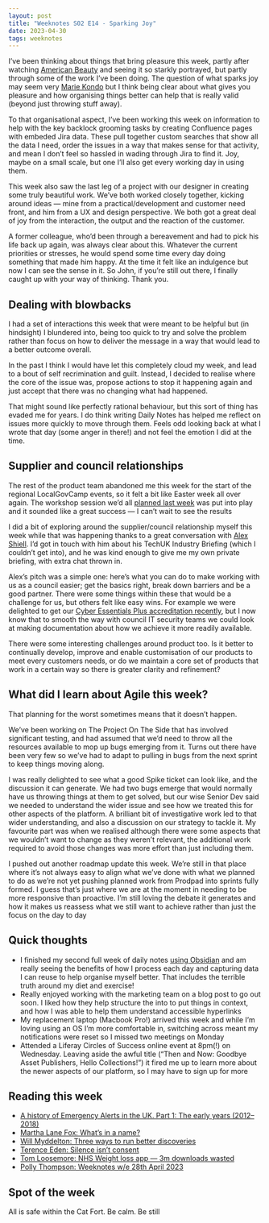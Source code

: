 ```yaml
---
layout: post
title: "Weeknotes S02 E14 - Sparking Joy"
date: 2023-04-30
tags: weeknotes
---
```


I’ve been thinking about things that bring pleasure this week, partly after watching [American Beauty](https://youtu.be/OKSsWJIW_J0?t=77) and seeing it so starkly portrayed, but partly through some of the work I’ve been doing. The question of what sparks joy may seem very [Marie Kondo](https://en.wikipedia.org/wiki/Marie_Kondo) but I think being clear about what gives you pleasure and how organising things better can help that is really valid (beyond just throwing stuff away).

To that organisational aspect, I’ve been working this week on information to help with the key backlock grooming tasks by creating Confluence pages with embeded Jira data. These pull together custom searches that show all the data I need, order the issues in a way that makes sense for that activity, and mean I don’t feel so hassled in wading through Jira to find it. Joy, maybe on a small scale, but one I’ll also get every working day in using them.

This week also saw the last leg of a project with our designer in creating some truly beautiful work. We’ve both worked closely together, kicking around ideas — mine from a practical/development and customer need front, and him from a UX and design perspective. We both got a great deal of joy from the interaction, the output and the reaction of the customer.

A former colleague, who’d been through a bereavement and had to pick his life back up again, was always clear about this. Whatever the current priorities or stresses, he would spend some time every day doing something that made him happy. At the time it felt like an indulgence but now I can see the sense in it. So John, if you’re still out there, I finally caught up with your way of thinking. Thank you.

## Dealing with blowbacks

I had a set of interactions this week that were meant to be helpful but (in hindsight) I blundered into, being too quick to try and solve the problem rather than focus on how to deliver the message in a way that would lead to a better outcome overall.

In the past I think I would have let this completely cloud my week, and lead to a bout of self recrimination and guilt. Instead, I decided to realise where the core of the issue was, propose actions to stop it happening again and just accept that there was no changing what had happened.

That might sound like perfectly rational behaviour, but this sort of thing has evaded me for years. I do think writing Daily Notes has helped me reflect on issues more quickly to move through them. Feels odd looking back at what I wrote that day (some anger in there!) and not feel the emotion I did at the time.

## Supplier and council relationships

The rest of the product team abandoned me this week for the start of the regional LocalGovCamp events, so it felt a bit like Easter week all over again. The workshop session we’d all [planned last week](/blog/2023/04/22/weeknotes-s02-e13) was put into play and it sounded like a great success — I can’t wait to see the results

I did a bit of exploring around the supplier/council relationship myself this week while that was happening thanks to a great conversation with [Alex Shiell](https://twitter.com/AlexShiell). I’d got in touch with him about his TechUK Industry Briefing (which I couldn’t get into), and he was kind enough to give me my own private briefing, with extra chat thrown in.

Alex’s pitch was a simple one: here’s what you can do to make working with us as a council easier; get the basics right, break down barriers and be a good partner. There were some things within these that would be a challenge for us, but others felt like easy wins. For example we were delighted to get our [Cyber Essentials Plus accreditation recently](https://twitter.com/placecube/status/1638831554817413123?s=20), but I now know that to smooth the way with council IT security teams we could look at making documentation about how we achieve it more readily available.

There were some interesting challenges around product too. Is it better to continually develop, improve and enable customisation of our products to meet every customers needs, or do we maintain a core set of products that work in a certain way so there is greater clarity and refinement?

## What did I learn about Agile this week?

That planning for the worst sometimes means that it doesn’t happen.

We’ve been working on The Project On The Side that has involved significant testing, and had assumed that we’d need to throw all the resources available to mop up bugs emerging from it. Turns out there have been very few so we’ve had to adapt to pulling in bugs from the next sprint to keep things moving along.

I was really delighted to see what a good Spike ticket can look like, and the discussion it can generate. We had two bugs emerge that would normally have us throwing things at them to get solved, but our wise Senior Dev said we needed to understand the wider issue and see how we treated this for other aspects of the platform. A brilliant bit of investigative work led to that wider understanding, and also a discussion on our strategy to tackle it. My favourite part was when we realised although there were some aspects that we wouldn’t want to change as they weren’t relevant, the additional work required to avoid those changes was more effort than just including them.

I pushed out another roadmap update this week. We’re still in that place where it’s not always easy to align what we’ve done with what we planned to do as we’re not yet pushing planned work from Prodpad into sprints fully formed. I guess that’s just where we are at the moment in needing to be more responsive than proactive. I’m still loving the debate it generates and how it makes us reassess what we still want to achieve rather than just the focus on the day to day

## Quick thoughts

*   I finished my second full week of daily notes [using Obsidian](https://obsidian.md/) and am really seeing the benefits of how I process each day and capturing data I can reuse to help organise myself better. That includes the terrible truth around my diet and exercise!
*   Really enjoyed working with the marketing team on a blog post to go out soon. I liked how they help structure the into to put things in context, and how I was able to help them understand accessible hyperlinks
*   My replacement laptop (Macbook Pro!) arrived this week and while I’m loving using an OS I’m more comfortable in, switching across meant my notifications were reset so I missed two meetings on Monday
*   Attended a Liferay Circles of Success online event at 8pm(!) on Wednesday. Leaving aside the awful title (“Then and Now: Goodbye Asset Publishers, Hello Collections!”) it fired me up to learn more about the newer aspects of our platform, so I may have to sign up for more

## Reading this week

*   [A history of Emergency Alerts in the UK. Part 1: The early years (2012–2018)](https://medium.com/@frazer_HX/a-history-of-emergency-alerts-in-the-uk-part-1-the-early-d%CC%B6a%CC%B6y%CC%B6s%CC%B6-years-2012-2018-fcd5f28cad88)
*   [Martha Lane Fox: What’s in a name?](https://martha6j5h2.substack.com/p/whats-in-a-name)
*   [Will Myddelton: Three ways to run better discoveries](https://www.myddelton.co.uk/blog/three-ways-to-run-better-discoveries)
*   [Terence Eden: Silence isn’t consent](https://shkspr.mobi/blog/2023/04/silence-isnt-consent/)
*   [Tom Loosemore: NHS Weight loss app — 3m downloads wasted](https://tomloosemorework.wordpress.com/2023/04/27/nhs-weight-loss-app-three-million-downloads-wasted/)
*   [Polly Thompson: Weeknotes w/e 28th April 2023](https://pollyrt.medium.com/weeknotes-w-e-29th-april-2023-7931d498112e)

## Spot of the week

All is safe within the Cat Fort. Be calm. Be still
